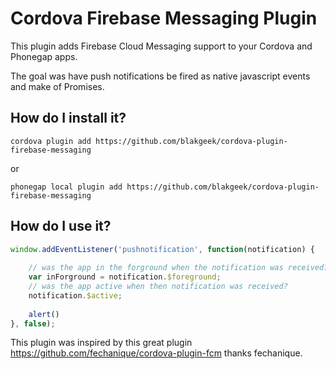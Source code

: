 # Cordova Firebase Messaging Plugin
This plugin adds Firebase Cloud Messaging support to your Cordova and Phonegap apps.

The goal was have push notifications be fired as native javascript events and make of Promises.

## How do I install it? ##

```
cordova plugin add https://github.com/blakgeek/cordova-plugin-firebase-messaging
```

or

```
phonegap local plugin add https://github.com/blakgeek/cordova-plugin-firebase-messaging
```

## How do I use it? ##

```javascript
window.addEventListener('pushnotification', function(notification) {
    
    // was the app in the forground when the notification was received?
    var inForground = notification.$foreground;
    // was the app active when then notification was received?
    notification.$active;
    
    alert()
}, false);
```



This plugin was inspired by this great plugin https://github.com/fechanique/cordova-plugin-fcm thanks fechanique.



